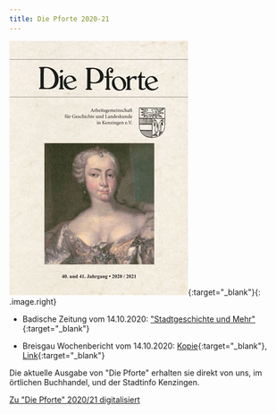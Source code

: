 ```yaml
---
title: Die Pforte 2020-21
---
```


[!["Die Pforte"](assets/images/pforte-2020-2021.jpg)](http://dl.ub.uni-freiburg.de/diglit/pforte-2021-40-41?sid=2b2712c2c15d21b42d717bdc2ed7c7ac){:target="_blank"}{: .image.right}

- Badische Zeitung vom 14.10.2020:  ["Stadtgeschichte und Mehr"](https://www.badische-zeitung.de/stadtgeschichte-und-mehr){:target="_blank"}

- Breisgau Wochenbericht vom 14.10.2020:
  [Kopie](assets/images/20201014_wochenbericht_vorstellung.png){:target="_blank"},  [Link](https://www.calameo.com/read/003743820b3f90b5c1430){:target="_blank"}

Die aktuelle Ausgabe von "Die Pforte" erhalten sie direkt von uns, im &ouml;rtlichen Buchhandel, und der Stadtinfo Kenzingen.

[Zu "Die Pforte" 2020/21 digitalisiert](http://dl.ub.uni-freiburg.de/diglit/pforte-2021-40-41?sid=2b2712c2c15d21b42d717bdc2ed7c7ac)
